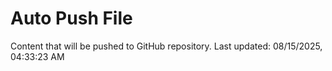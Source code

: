 # Auto Push File

Content that will be pushed to GitHub repository.
Last updated: 08/15/2025, 04:33:23 AM